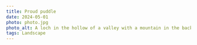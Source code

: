 ```yaml
---
title: Proud puddle
date: 2024-05-01
photo: photo.jpg
photo_alt: A loch in the hollow of a valley with a mountain in the background on a misty morning
tags: Landscape
---
```

